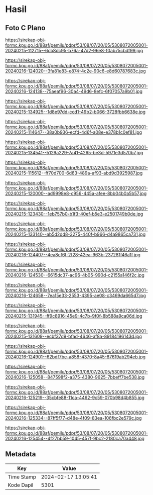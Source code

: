 # Hasil

## Foto C Plano

https://sirekap-obj-formc.kpu.go.id/88af/pemilu/pdpr/53/08/07/20/05/5308072005001-20240215-112715--6cb8dc95-b76a-47d2-96e8-f0ab75cbdf99.jpg

https://sirekap-obj-formc.kpu.go.id/88af/pemilu/pdpr/53/08/07/20/05/5308072005001-20240216-124020--3fa81e83-e874-4c2e-90c6-e8d60787683c.jpg

https://sirekap-obj-formc.kpu.go.id/88af/pemilu/pdpr/53/08/07/20/05/5308072005001-20240216-124138--75aeaf96-30a4-49d6-8efc-6f07057a9b01.jpg

https://sirekap-obj-formc.kpu.go.id/88af/pemilu/pdpr/53/08/07/20/05/5308072005001-20240215-134925--1d8e97dd-ccd1-49b2-b066-3728fbb6638e.jpg

https://sirekap-obj-formc.kpu.go.id/88af/pemilu/pdpr/53/08/07/20/05/5308072005001-20240215-114647--38a0b936-ecfd-4d6f-a08e-e378b1c0ef81.jpg

https://sirekap-obj-formc.kpu.go.id/88af/pemilu/pdpr/53/08/07/20/05/5308072005001-20240215-134541--5129a229-7a41-4265-be3d-5971e3d570b7.jpg

https://sirekap-obj-formc.kpu.go.id/88af/pemilu/pdpr/53/08/07/20/05/5308072005001-20240215-115612--ff70d700-6d63-489a-af93-abd9d3925987.jpg

https://sirekap-obj-formc.kpu.go.id/88af/pemilu/pdpr/53/08/07/20/05/5308072005001-20240215-120000--ad9998e8-c956-445a-afee-8bb04b0a5b57.jpg

https://sirekap-obj-formc.kpu.go.id/88af/pemilu/pdpr/53/08/07/20/05/5308072005001-20240215-123430--1eb757b0-b1f3-40ef-b5e3-e2501749b0de.jpg

https://sirekap-obj-formc.kpu.go.id/88af/pemilu/pdpr/53/08/07/20/05/5308072005001-20240215-133140--ab5d2dd8-3275-440f-b966-d4a9865ca731.jpg

https://sirekap-obj-formc.kpu.go.id/88af/pemilu/pdpr/53/08/07/20/05/5308072005001-20240216-124407--4ea8cf6f-2f28-42ea-963b-237281f46a1f.jpg

https://sirekap-obj-formc.kpu.go.id/88af/pemilu/pdpr/53/08/07/20/05/5308072005001-20240216-124530--6615dc37-ac96-4b05-990d-c2155a146f2c.jpg

https://sirekap-obj-formc.kpu.go.id/88af/pemilu/pdpr/53/08/07/20/05/5308072005001-20240216-124658--7ea15e33-2553-4395-ae08-c3469da665d7.jpg

https://sirekap-obj-formc.kpu.go.id/88af/pemilu/pdpr/53/08/07/20/05/5308072005001-20240215-131945--ff9c8916-45e9-4c7b-9f0f-8b588a9ca06d.jpg

https://sirekap-obj-formc.kpu.go.id/88af/pemilu/pdpr/53/08/07/20/05/5308072005001-20240215-131609--ecbf37d9-bfad-4646-af8a-89184196143d.jpg

https://sirekap-obj-formc.kpu.go.id/88af/pemilu/pdpr/53/08/07/20/05/5308072005001-20240216-124901--62bdf7be-a858-4370-8a45-87619ab294eb.jpg

https://sirekap-obj-formc.kpu.go.id/88af/pemilu/pdpr/53/08/07/20/05/5308072005001-20240216-125058--847598f2-a375-4380-9625-7bbeff7be538.jpg

https://sirekap-obj-formc.kpu.go.id/88af/pemilu/pdpr/53/08/07/20/05/5308072005001-20240216-125219--35cbfe88-11ca-4462-9c59-070b98d4b855.jpg

https://sirekap-obj-formc.kpu.go.id/88af/pemilu/pdpr/53/08/07/20/05/5308072005001-20240216-125334--87ff5f77-d48e-4f09-83ea-106fbc2e579c.jpg

https://sirekap-obj-formc.kpu.go.id/88af/pemilu/pdpr/53/08/07/20/05/5308072005001-20240216-125454--4f27bb59-1045-457f-9bc2-2180ca70a448.jpg


## Metadata

| Key        | Value               |
| ---------- | ------------------- |
| Time Stamp | 2024-02-17 13:05:41 |
| Kode Dapil | 5301                |



